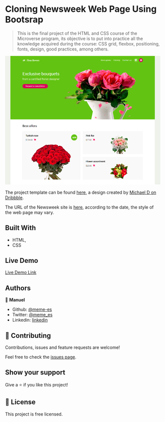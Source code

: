 # Cloning Newsweek Web Page Using Bootsrap

> This is the final project of the HTML and CSS course of the Microverse program, its objective is to put into practice all the knowledge acquired during the course: CSS grid, flexbox, positioning, fonts, design, good practices, among others.

![screenshot](./screenshot.png)

The project template can be found [here](https://www.newsweek.com/), a design created by [Michael D on Dribbble](https://www.behance.net/altezzik).

The URL of the Newsweek site is [here](https://www.newsweek.com/), according to the date, the style of the web page may vary.

## Built With

- HTML,
- CSS

## Live Demo

[Live Demo Link](https://rawcdn.githack.com/meme-es/flowershop/develop/)

## Authors

👤 **Manuel**

- Github: [@meme-es](https://github.com/meme-es)
- Twitter: [@meme_es](https://twitter.com/meme_es)
- Linkedin: [linkedin](https://www.linkedin.com/in/manuel-elias-b289a638/)

## 🤝 Contributing

Contributions, issues and feature requests are welcome!

Feel free to check the [issues page](https://github.com/meme-es/flowershop/issues).

## Show your support

Give a ⭐️ if you like this project!

## 📝 License

This project is free licensed.